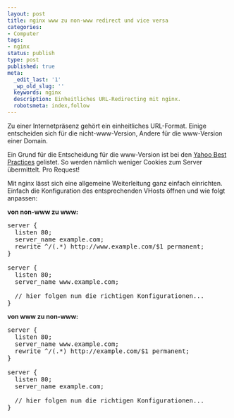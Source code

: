 ```yaml
---
layout: post
title: nginx www zu non-www redirect und vice versa
categories:
- Computer
tags:
- nginx
status: publish
type: post
published: true
meta:
  _edit_last: '1'
  _wp_old_slug: ''
  keywords: nginx
  description: Einheitliches URL-Redirecting mit nginx.
  robotsmeta: index,follow
---
```

Zu einer Internetpräsenz gehört ein einheitliches URL-Format. Einige entscheiden sich für die nicht-www-Version, Andere für die www-Version einer Domain.

Ein Grund für die Entscheidung für die www-Version ist bei den <a href="http://developer.yahoo.com/performance/rules.html#cookie_free">Yahoo Best Practices</a> gelistet. So werden nämlich weniger Cookies zum Server übermittelt. Pro Request!

Mit nginx lässt sich eine allgemeine Weiterleitung ganz einfach einrichten. Einfach die Konfiguration des entsprechenden VHosts öffnen und wie folgt anpassen:

<strong>von non-www zu www:</strong>
<pre>server {
  listen 80;
  server_name example.com;
  rewrite ^/(.*) http://www.example.com/$1 permanent;
}

server {
  listen 80;
  server_name www.example.com;

  // hier folgen nun die richtigen Konfigurationen...
}</pre>
<strong>von www zu non-www:</strong>
<pre>server {
  listen 80;
  server_name www.example.com;
  rewrite ^/(.*) http://example.com/$1 permanent;
}

server {
  listen 80;
  server_name example.com;

  // hier folgen nun die richtigen Konfigurationen...
}</pre>
